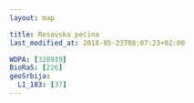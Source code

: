 ```yaml
---
layout: map

title: Resavska pećina
last_modified_at: 2018-05-23T08:07:23+02:00

WDPA: [328919]
BioRaS: [226]
geoSrbija:
  L1_183: [37]
---
```

